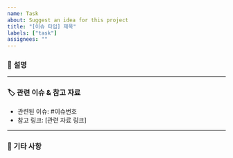 ```yaml
---
name: Task
about: Suggest an idea for this project
title: "[이슈 타입] 제목"
labels: ["task"]
assignees: ""
---
```


### 📝 **설명**

<!-- 발생한 버그, 요청하는 기능, 혹은 기타 내용을 자세히 작성해주세요. -->

---

### 🏷 관련 이슈 & 참고 자료

- 관련된 이슈: #이슈번호
- 참고 링크: [관련 자료 링크]

---

### 👀 기타 사항

<!-- 추가적으로 남기고 싶은 말이 있다면 작성해주세요. -->
